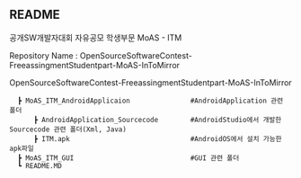 ## README

공개SW개발자대회
자유공모
학생부문
MoAS - ITM


Repository Name : OpenSourceSoftwareContest-FreeassingmentStudentpart-MoAS-InToMirror



OpenSourceSoftwareContest-FreeassingmentStudentpart-MoAS-InToMirror
      
      
      ┣ MoAS_ITM_AndroidApplicaion               #AndroidApplication 관련 폴더              
          ┣ AndroidApplication_Sourcecode        #AndroidStudio에서 개발한 Sourcecode 관련 폴더(Xml, Java)                    
          ┣ ITM.apk                              #AndroidOS에서 설치 가능한 apk파일            
      ┣ MoAS_ITM_GUI                             #GUI 관련 폴더            
      ┗ README.MD
